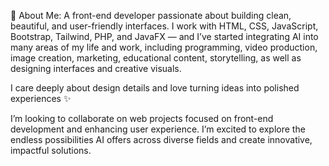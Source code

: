 
💫 About Me:
A front-end developer passionate about building clean, beautiful, and user-friendly interfaces.
I work with HTML, CSS, JavaScript, Bootstrap, Tailwind, PHP, and JavaFX — and I’ve started integrating AI into many areas of my life and work, including programming, video production, image creation, marketing, educational content, storytelling, as well as designing interfaces and creative visuals.

I care deeply about design details and love turning ideas into polished experiences ✨

I’m looking to collaborate on web projects focused on front-end development and enhancing user experience. I’m excited to explore the endless possibilities AI offers across diverse fields and create innovative, impactful solutions.
